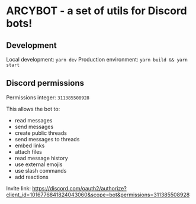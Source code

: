 # ARCYBOT - a set of utils for Discord bots!

## Development

Local development: `yarn dev`
Production environment: `yarn build && yarn start`

## Discord permissions
Permissions integer: `311385508928`

This allows the bot to:

- read messages
- send messages
- create public threads
- send messages to threads
- embed links
- attach files
- read message history
- use external emojis
- use slash commands
- add reactions

Invite link: https://discord.com/oauth2/authorize?client_id=1016776841824043060&scope=bot&permissions=311385508928
